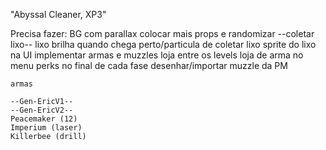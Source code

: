 "Abyssal Cleaner, XP3"

Precisa fazer:
	BG com parallax
	colocar mais props e randomizar
	--coletar lixo--
	lixo brilha quando chega perto/particula de coletar lixo
	sprite do lixo na UI
	implementar armas e muzzles
	loja entre os levels
	loja de arma no menu
	perks no final de cada fase
	desenhar/importar muzzle da PM
	
	
	armas 
	
	--Gen-EricV1--
	--Gen-EricV2--
	Peacemaker (12)
	Imperium (laser)
	Killerbee (drill)
